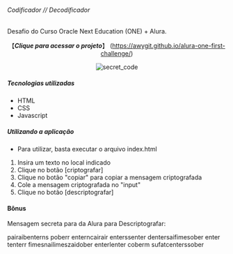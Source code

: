 
###### Codificador // Decodificador ######

Desafio do Curso Oracle Next Education (ONE) + Alura.

<div align = "center">
  
【***Clique para acessar o projeto***】
(https://awygit.github.io/alura-one-first-challenge/)<br />


  ![secret_code](https://user-images.githubusercontent.com/77582624/153050618-cc386748-a26f-4586-b067-4ea11a95e57f.PNG)

</div>

##### Tecnologias utilizadas #####

- HTML
- CSS
- Javascript


##### Utilizando a aplicação #####

- Para utilizar, basta executar o arquivo index.html

1) Insira um texto no local indicado
2) Clique no botão [criptografar]
3) Clique no botão "copiar" para copiar a mensagem criptografada
4) Cole a mensagem criptografada no "input" 
5) Clique no botão [descriptografar]

####  Bônus  #####

Mensagem secreta para da Alura para Descriptografar: 

pairaibenterns poberr enterncairair enterssenter dentersaifimesober enter tenterr fimesnailimeszaidober enterlenter coberm sufatcenterssober
